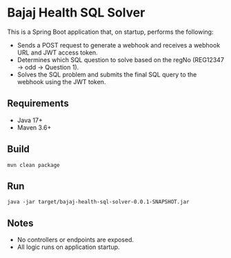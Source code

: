 # Bajaj Health SQL Solver

This is a Spring Boot application that, on startup, performs the following:
- Sends a POST request to generate a webhook and receives a webhook URL and JWT access token.
- Determines which SQL question to solve based on the regNo (REG12347 → odd → Question 1).
- Solves the SQL problem and submits the final SQL query to the webhook using the JWT token.

## Requirements
- Java 17+
- Maven 3.6+

## Build
```
mvn clean package
```

## Run
```
java -jar target/bajaj-health-sql-solver-0.0.1-SNAPSHOT.jar
```

## Notes
- No controllers or endpoints are exposed.
- All logic runs on application startup.
